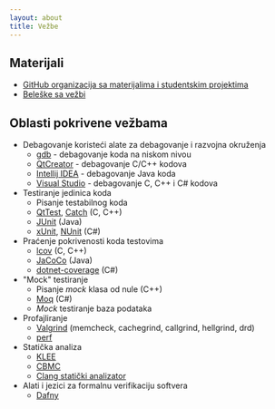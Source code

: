 ```yaml
---
layout: about
title: Vežbe
---
```



## Materijali

- [GitHub organizacija sa materijalima i studentskim projektima](https://github.com/MATF-Software-Verification)
- [Beleške sa vežbi](https://raw.githubusercontent.com/MATF-Software-Verification/VS-materials/main/MATERIALS.pdf)


## Oblasti pokrivene vežbama

- Debagovanje koristeći alate za debagovanje i razvojna okruženja
    - [gdb](https://www.sourceware.org/gdb/) - debagovanje koda na niskom nivou
    - [QtCreator](https://doc.qt.io/qtcreator/creator-debugging.html) - debagovanje C/C++ kodova
    - [Intellij IDEA](https://www.jetbrains.com/idea/) - debagovanje Java koda
    - [Visual Studio](https://visualstudio.microsoft.com/) - debagovanje C, C++ i C# kodova
- Testiranje jedinica koda
    - Pisanje testabilnog koda
    - [QtTest](https://doc.qt.io/qt-6/qttest-index.html), [Catch](https://github.com/catchorg/Catch2) (C, C++)
    - [JUnit](https://junit.org) (Java)
    - [xUnit](https://xunit.net/), [NUnit](https://nunit.org/) (C#)
- Praćenje pokrivenosti koda testovima
    - [lcov](https://github.com/linux-test-project/lcov) (C, C++)
    - [JaCoCo](https://www.jacoco.org/jacoco/) (Java)
    - [dotnet-coverage](https://learn.microsoft.com/en-us/dotnet/core/additional-tools/dotnet-coverage) (C#)
- "Mock" testiranje
    - Pisanje *mock* klasa od nule (C++)
    - [Moq](https://github.com/moq) (C#)
    - *Mock* testiranje baza podataka
- Profajliranje
    - [Valgrind](https://valgrind.org/) (memcheck, cachegrind, callgrind, hellgrind, drd)
    - [perf](https://perf.wiki.kernel.org/)
- Statička analiza
    - [KLEE](https://klee.github.io/)
    - [CBMC](https://www.cprover.org/cbmc/)
    - [Clang statički analizator](https://clang.llvm.org/)
- Alati i jezici za formalnu verifikaciju softvera
    - [Dafny](https://dafny.org/)

